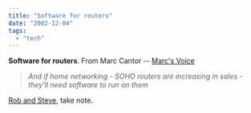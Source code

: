 ```yaml
---
title: "Software for routers"
date: "2002-12-04"
tags: 
  - "tech"
---
```


**Software for routers**. From Marc Cantor -- [Marc's Voice](http://blogs.it/0100198/)

> _And if home networking - SOHO routers are increasing in sales - they'll need software to run on them_

[Rob and Steve](http://www.dynacenter.com), take note.
